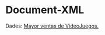# Document-XML

Dades: [Mayor ventas de VideoJuegos.](https://en.wikipedia.org/wiki/List_of_best-selling_video_games)
